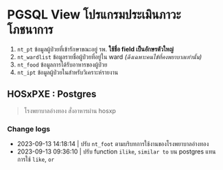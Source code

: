 # PGSQL View โปรแกรมประเมินภาวะโภชนาการ

1. `nt_pt` ข้อมูลผู้ป่วยที่เข้ารักษาขณะอยู่ รพ. **ใช้ชื่อ field เป็นอักษรตัวใหญ่**
2. `nt_wardlist` ข้อมูลรายชื่อผู้ป่วยที่อยู่ใน ward *(ดึงเฉพาะคนไข้ที่คงพยาบาลเท่านั้น)*
3. `nt_food` ข้อมูลการได้รับอาหารของผู้ป่วย
4. `nt_ipt` ข้อมูลผู้ป่วยในสำหรับวิเคราะห์รายงาน

## HOSxPXE : Postgres
> โรงพยาบาลอ่างทอง สั่งอาหารผ่าน hosxp
### Change logs
- 2023-09-13 14:18:14 | ปรับ `nt_foot` ตามบริบทการใช้งานของโรงพยาบาลอ่างทอง
- 2023-09-13 09:36:10 | ปรับ function `ilike`, `similar to` บน postgres แทนการใช้ `like`, `or`
